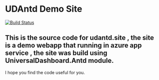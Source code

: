 # UDAntd Demo Site
[![Build Status](https://dev.azure.com/alon-gvili/UDAntd/_apis/build/status/AlonGvili.UDAntd?branchName=master)](https://dev.azure.com/alon-gvili/UDAntd/_build/latest?definitionId=12&branchName=master)

## This is the source code for udantd.site , the site is a demo webapp that running in azure app service , the site was build using UniversalDashboard.Antd module.

I hope you find the code useful for you.
